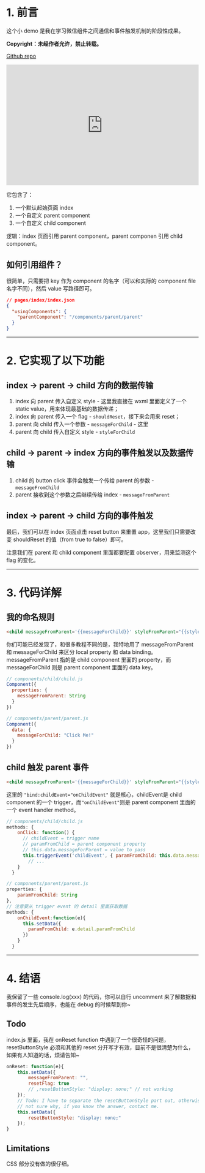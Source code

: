 # 1. 前言

这个小 demo 是我在学习微信组件之间通信和事件触发机制的阶段性成果。

**Copyright：未经作者允许，禁止转载。**

[Github repo](https://github.com/lunawen/Wechatminiprogram-ComponentCommunication)

<iframe width="100%" height="315" src="https://www.youtube.com/embed/hSH-mmP0clw" title="YouTube video player" frameborder="0" allow="accelerometer; autoplay; clipboard-write; encrypted-media; gyroscope; picture-in-picture" allowfullscreen></iframe>

它包含了：

1. 一个默认起始页面 index
2. 一个自定义 parent component
3. 一个自定义 child component

逻辑：index 页面引用 parent component，parent componen 引用 child component。

## 如何引用组件？

很简单，只需要把 key 作为 component 的名字（可以和实际的 component file 名字不同），然后 value 写路径即可。

```json
// pages/index/index.json
{
  "usingComponents": {
    "parentComponent": "/components/parent/parent"
  }
}
```

---

# 2. 它实现了以下功能

## index -> parent -> child 方向的数据传输

1. index 向 parent 传入自定义 style - 这里我直接在 wxml 里面定义了一个 static value，用来体现最基础的数据传递；
2. index 向 parent 传入一个 flag - `shouldReset`，接下来会用来 reset；
3. parent 向 child 传入一个参数 - `messageForChild` - 这里
4. parent 向 child 传入自定义 style - `styleForChild`

## child -> parent -> index 方向的事件触发以及数据传输

1. child 的 button click 事件会触发一个传给 parent 的参数 - `messageFromChild`
2. parent 接收到这个参数之后继续传给 index - `messageFromParent`

## index -> parent -> child 方向的事件触发

最后，我们可以在 index 页面点击 reset button 来重置 app，这里我们只需要改变 shouldReset 的值（from true to false）即可。

注意我们在 parent 和 child component 里面都要配置 observer，用来监测这个 flag 的变化。

---

# 3. 代码详解

## 我的命名规则

```html
<child messageFromParent='{{messageForChild}}' styleFromParent="{{styleForChild}}" shouldReset="{{shouldReset}}"bind:childEvent="onChildEvent"/>
```

你们可能已经发现了，和很多教程不同的是，我特地用了 messageFromParent 和 messageForChild 来区分 local property 和 data binding。
messageFromParent 指的是 child component 里面的 property，而 messageForChild 则是 parent component 里面的 data key。

```js
// components/child/child.js
Component({
  properties: {
    messageFromParent: String
  }
})
```

```js
// components/parent/parent.js
Component({
  data: {
    messageForChild: "Click Me!"
  }
})
```

## child 触发 parent 事件

```html
<child messageFromParent='{{messageForChild}}' styleFromParent="{{styleForChild}}" shouldReset="{{shouldReset}}"bind:childEvent="onChildEvent"/>
```

这里的 `"bind:childEvent="onChildEvent"` 就是核心，childEvent是 child component 的一个 trigger，而`"onChildEvent"`则是 parent component 里面的一个 event handler method。


```js
// components/child/child.js
methods: {
    onClick: function() {
      // childEvent = trigger name
      // paramFromChild = parent component property
      // this.data.messageForParent = value to pass
      this.triggerEvent('childEvent', { paramFromChild: this.data.messageForParent});
        // ...
    }
  }
```

```js
// components/parent/parent.js
properties: {
    paramFromChild: String
},
// 注意要从 trigger event 的 detail 里面获取数据
methods: {
    onChildEvent:function(e){
      this.setData({
        paramFromChild: e.detail.paramFromChild
      })
    }
  }
```

---

# 4. 结语

我保留了一些 console.log(xxx) 的代码，你可以自行 uncomment 来了解数据和事件的发生先后顺序，也能在 debug 的时候帮到你~

## Todo

index.js 里面，我在 onReset function 中遇到了一个很奇怪的问题，resetButtonStyle 必须和其他的 reset 分开写才有效，目前不是很清楚为什么，如果有人知道的话，烦请告知~

```js
onReset: function(e){
    this.setData({
        messageFromParent: "",
        resetFlag: true
        // ,resetButtonStyle: "display: none;" // not working
    });
    // Todo: I have to separate the resetButtonStyle part out, otherwise it's not working.
    // not sure why, if you know the answer, contact me.
    this.setData({
        resetButtonStyle: "display: none;"
    });
}
```

## Limitations

CSS 部分没有做的很仔细。
